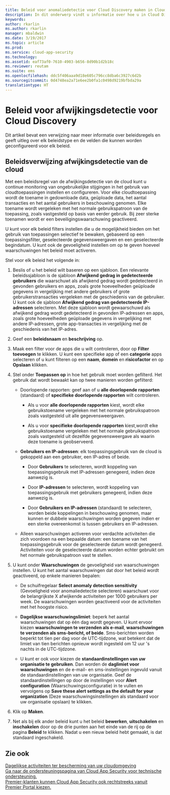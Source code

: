 ```yaml
---
title: Beleid voor anomaliedetectie voor Cloud Discovery maken in Cloud App Security | Microsoft Docs
description: In dit onderwerp vindt u informatie over hoe u in Cloud Discovery met beleidsregels voor anomaliedetectie kunt werken.
keywords: 
author: rkarlin
ms.author: rkarlin
manager: mbaldwin
ms.date: 3/19/2017
ms.topic: article
ms.prod: 
ms.service: cloud-app-security
ms.technology: 
ms.assetid: eaf73af0-7610-4903-b656-8d90b1d2b18c
ms.reviewer: reutam
ms.suite: ems
ms.openlocfilehash: ddc5f406aaa9d18e605c796cc8dba6c3927c6d2b
ms.sourcegitcommit: 0d4748ea2a71e6ee2b0fa1c0498d9219bfbda29a
translationtype: HT
---
```

# <a name="cloud-discovery-anomaly-detection-policy"></a>Beleid voor afwijkingsdetectie voor Cloud Discovery
Dit artikel bevat een verwijzing naar meer informatie over beleidsregels en geeft uitleg over elk beleidstype en de velden die kunnen worden geconfigureerd voor elk beleid.  
  
## <a name="cloud-discovery-anomaly-detection-policy-reference"></a>Beleidsverwijzing afwijkingsdetectie van de cloud  
Met een beleidsregel van de afwijkingsdetectie van de cloud kunt u continue monitoring van ongebruikelijke stijgingen in het gebruik van cloudtoepassingen instellen en configureren. Voor elke cloudtoepassing wordt de toename in gedownloade data, geüploade data, het aantal transacties en het aantal gebruikers in beschouwing genomen. Elke toename wordt vergeleken met het normale gebruikspatroon van de toepassing, zoals vastgesteld op basis van eerder gebruik. Bij zeer sterke toenamen wordt er een beveiligingswaarschuwing geactiveerd.  
  
U kunt voor elk beleid filters instellen die u de mogelijkheid bieden om het gebruik van toepassingen selectief te bewaken, gebaseerd op een toepassingsfilter, geselecteerde gegevensweergaven en een geselecteerde begindatum. U kunt ook de gevoeligheid instellen om op te geven hoeveel waarschuwingen het beleid moet activeren.  

Stel voor elk beleid het volgende in:

1. Beslis of u het beleid wilt baseren op een sjabloon. Een relevante beleidssjabloon is de sjabloon **Afwijkend gedrag in gedetecteerde gebruikers** die waarschuwt als afwijkend gedrag wordt gedetecteerd in gevonden gebruikers en apps, zoals grote hoeveelheden geüploade gegevens in vergelijking met andere gebruikers of grote gebruikerstransacties vergeleken met de geschiedenis van de gebruiker. U kunt ook de sjabloon **Afwijkend gedrag van gedetecteerde IP-adressen** selecteren. Met deze sjabloon wordt gewaarschuwd als afwijkend gedrag wordt gedetecteerd in gevonden IP-adressen en apps, zoals grote hoeveelheden geüploade gegevens in vergelijking met andere IP-adressen, grote app-transacties in vergelijking met de geschiedenis van het IP-adres. 
 
2. Geef een **beleidsnaam** en **beschrijving** op.  

3. Maak een filter voor de apps die u wilt controleren, door op **Filter toevoegen** te klikken. U kunt een specifieke app of een **categorie** apps selecteren of u kunt filteren op een **naam**, **domein** en **risicofactor** en op **Opslaan** klikken.

4. Stel onder **Toepassen op** in hoe het gebruik moet worden gefilterd. Het gebruik dat wordt bewaakt kan op twee manieren worden gefilterd:  
  
    -   Doorlopende rapporten: geef aan of u **alle doorlopende rapporten** (standaard) of **specifieke doorlopende rapporten** wilt controleren.  
  
        -   Als u voor **alle doorlopende rapporten** kiest, wordt elke gebruikstoename vergeleken met het normale gebruikspatroon zoals vastgesteld uit alle gegevensweergaven.  
  
        -   Als u voor **specifieke doorlopende rapporten** kiest,wordt elke gebruikstoename vergeleken met het normale gebruikspatroon zoals vastgesteld uit dezelfde gegevensweergave als waarin deze toename is geobserveerd.  
  
    -   **Gebruikers en IP-adressen**: elk toepassingsgebruik van de cloud is gekoppeld aan een gebruiker, een IP-adres of beide.  
  
        -   Door **Gebruikers** te selecteren, wordt koppeling van toepassingsgebruik met IP-adressen genegeerd, indien deze aanwezig is.  
  
        -   Door **IP-adressen** te selecteren, wordt koppeling van toepassingsgebruik met gebruikers genegeerd, indien deze aanwezig is.  
  
        -   Door **Gebruikers en IP-adressen** (standaard) te selecteren, worden beide koppelingen in beschouwing genomen, maar kunnen er dubbele waarschuwingen worden gegeven indien er een sterke overeenkomst is tussen gebruikers en IP-adressen.
    -   Alleen waarschuwingen activeren voor verdachte activiteiten die zich voordoen na een bepaalde datum: een toename van het toepassingsgebruik voor de geselecteerde datum wordt genegeerd. Activiteiten voor de geselecteerde datum worden echter gebruikt om het normale gebruikspatroon vast te stellen.  
  
5. U kunt onder **Waarschuwingen** de gevoeligheid van waarschuwingen instellen. U kunt het aantal waarschuwingen dat door het beleid wordt geactiveerd, op enkele manieren bepalen:  
  
    -   De schuifregelaar **Select anomaly detection sensitivity** (Gevoeligheid voor anomaliedetectie selecteren) waarschuwt voor de belangrijkste X afwijkende activiteiten per 1000 gebruikers per week. De waarschuwingen worden geactiveerd voor de activiteiten met het hoogste risico.  
  
    -   **Dagelijkse waarschuwingslimiet**: beperk het aantal waarschuwingen dat op één dag wordt gegeven. U kunt ervoor kiezen **waarschuwingen te verzenden als e-mail**, **waarschuwingen te verzenden als sms-bericht, of beide**. Sms-berichten worden beperkt tot tien per dag voor de UTC-tijdzone, wat betekent dat de limiet van tien berichten opnieuw wordt ingesteld om 12 uur 's nachts in de UTC-tijdzone.

    - U kunt er ook voor kiezen de **standaardinstellingen van uw organisatie te gebruiken**. Dan worden de **daglimiet voor waarschuwingen** en de e-mail- en sms-instellingen ingevuld vanuit de standaardinstellingen van uw organisatie. Geef de standaardinstellingen op door de instellingen voor **Alert configuration** (Waarschuwingsconfiguratie) in te vullen en vervolgens op **Save these alert settings as the default for your organization** (Deze waarschuwingsinstellingen als standaard voor uw organisatie opslaan) te klikken.

6. Klik op **Maken**.

7. Net als bij elk ander beleid kunt u het beleid **bewerken**, **uitschakelen** en **inschakelen** door op de drie punten aan het einde van de rij op de pagina **Beleid** te klikken. Nadat u een nieuw beleid hebt gemaakt, is dat standaard ingeschakeld.

## <a name="see-also"></a>Zie ook  
[Dagelijkse activiteiten ter bescherming van uw cloudomgeving](daily-activities-to-protect-your-cloud-environment.md)   
[Ga naar de ondersteuningspagina van Cloud App Security voor technische ondersteuning.](http://support.microsoft.com/oas/default.aspx?prid=16031)   
[Premier-klanten kunnen Cloud App Security ook rechtstreeks vanuit Premier Portal kiezen.](https://premier.microsoft.com/)  
  
  